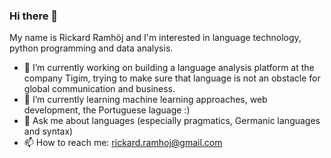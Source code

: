 ### Hi there 👋

My name is Rickard Ramhöj and I'm interested in language technology, python programming and data analysis. 

- 🔭 I’m currently working on building a language analysis platform at the company Tigim, trying to make sure that language is not an obstacle for global communication and business. 
- 🌱 I’m currently learning machine learning approaches, web development, the Portuguese laguage :) 
- 💬 Ask me about languages (especially pragmatics, Germanic languages and syntax)
- 📫 How to reach me: rickard.ramhoj@gmail.com

